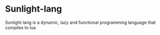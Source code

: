 # Sunlight-lang
 Sunlight lang is a dynamic, lazy and functional programming language that compiles to lua
